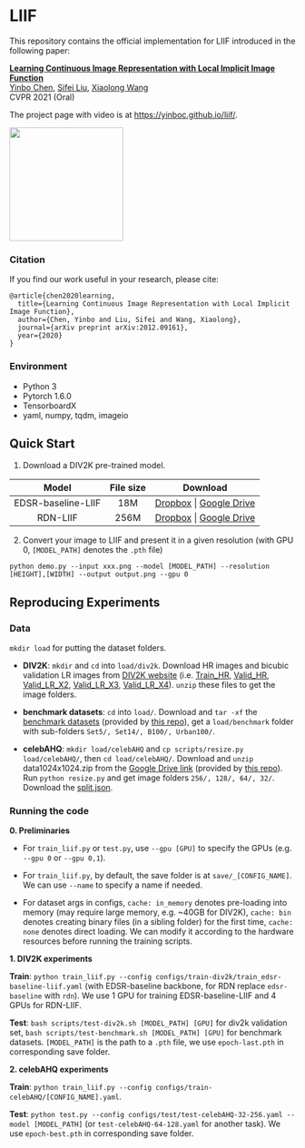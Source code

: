 # LIIF

This repository contains the official implementation for LIIF introduced in the following paper:

[**Learning Continuous Image Representation with Local Implicit Image Function**](https://arxiv.org/abs/2012.09161)
<br>
[Yinbo Chen](https://yinboc.github.io/), [Sifei Liu](https://www.sifeiliu.net/), [Xiaolong Wang](https://xiaolonw.github.io/)
<br>
CVPR 2021 (Oral)

The project page with video is at https://yinboc.github.io/liif/.

<img src="https://user-images.githubusercontent.com/10364424/102488232-b3c96080-40a6-11eb-905f-a1a21b7c6f8a.png" width="200">

### Citation

If you find our work useful in your research, please cite:

```
@article{chen2020learning,
  title={Learning Continuous Image Representation with Local Implicit Image Function},
  author={Chen, Yinbo and Liu, Sifei and Wang, Xiaolong},
  journal={arXiv preprint arXiv:2012.09161},
  year={2020}
}
```

### Environment
- Python 3
- Pytorch 1.6.0
- TensorboardX
- yaml, numpy, tqdm, imageio

## Quick Start

1. Download a DIV2K pre-trained model.

Model|File size|Download
:-:|:-:|:-:
EDSR-baseline-LIIF|18M|[Dropbox](https://www.dropbox.com/s/6f402wcn4v83w2v/edsr-baseline-liif.pth?dl=0) &#124; [Google Drive](https://drive.google.com/file/d/1wBHSrgPLOHL_QVhPAIAcDC30KSJLf67x/view?usp=sharing)
RDN-LIIF|256M|[Dropbox](https://www.dropbox.com/s/mzha6ll9kb9bwy0/rdn-liif.pth?dl=0) &#124; [Google Drive](https://drive.google.com/file/d/1xaAx6lBVVw_PJ3YVp02h3k4HuOAXcUkt/view?usp=sharing)

2. Convert your image to LIIF and present it in a given resolution (with GPU 0, `[MODEL_PATH]` denotes the `.pth` file)

```
python demo.py --input xxx.png --model [MODEL_PATH] --resolution [HEIGHT],[WIDTH] --output output.png --gpu 0
```

## Reproducing Experiments

### Data

`mkdir load` for putting the dataset folders.

- **DIV2K**: `mkdir` and `cd` into `load/div2k`. Download HR images and bicubic validation LR images from [DIV2K website](https://data.vision.ee.ethz.ch/cvl/DIV2K/) (i.e. [Train_HR](http://data.vision.ee.ethz.ch/cvl/DIV2K/DIV2K_train_HR.zip), [Valid_HR](http://data.vision.ee.ethz.ch/cvl/DIV2K/DIV2K_valid_HR.zip), [Valid_LR_X2](http://data.vision.ee.ethz.ch/cvl/DIV2K/DIV2K_valid_LR_bicubic_X2.zip), [Valid_LR_X3](http://data.vision.ee.ethz.ch/cvl/DIV2K/DIV2K_valid_LR_bicubic_X3.zip), [Valid_LR_X4](http://data.vision.ee.ethz.ch/cvl/DIV2K/DIV2K_valid_LR_bicubic_X4.zip)). `unzip` these files to get the image folders.

- **benchmark datasets**: `cd` into `load/`. Download and `tar -xf` the [benchmark datasets](https://cv.snu.ac.kr/research/EDSR/benchmark.tar) (provided by [this repo](https://github.com/thstkdgus35/EDSR-PyTorch)), get a `load/benchmark` folder with sub-folders `Set5/, Set14/, B100/, Urban100/`.

- **celebAHQ**: `mkdir load/celebAHQ` and `cp scripts/resize.py load/celebAHQ/`, then `cd load/celebAHQ/`. Download and `unzip` data1024x1024.zip from the [Google Drive link](https://drive.google.com/drive/folders/11Vz0fqHS2rXDb5pprgTjpD7S2BAJhi1P?usp=sharing) (provided by [this repo](github.com/suvojit-0x55aa/celebA-HQ-dataset-download)). Run `python resize.py` and get image folders `256/, 128/, 64/, 32/`. Download the [split.json](https://www.dropbox.com/s/2qeijojdjzvp3b9/split.json?dl=0).

### Running the code

**0. Preliminaries**

- For `train_liif.py` or `test.py`, use `--gpu [GPU]` to specify the GPUs (e.g. `--gpu 0` or `--gpu 0,1`).

- For `train_liif.py`, by default, the save folder is at `save/_[CONFIG_NAME]`. We can use `--name` to specify a name if needed.

- For dataset args in configs, `cache: in_memory` denotes pre-loading into memory (may require large memory, e.g. ~40GB for DIV2K), `cache: bin` denotes creating binary files (in a sibling folder) for the first time, `cache: none` denotes direct loading. We can modify it according to the hardware resources before running the training scripts.

**1. DIV2K experiments**

**Train**: `python train_liif.py --config configs/train-div2k/train_edsr-baseline-liif.yaml` (with EDSR-baseline backbone, for RDN replace `edsr-baseline` with `rdn`). We use 1 GPU for training EDSR-baseline-LIIF and 4 GPUs for RDN-LIIF.

**Test**: `bash scripts/test-div2k.sh [MODEL_PATH] [GPU]` for div2k validation set, `bash scripts/test-benchmark.sh [MODEL_PATH] [GPU]` for benchmark datasets. `[MODEL_PATH]` is the path to a `.pth` file, we use `epoch-last.pth` in corresponding save folder.

**2. celebAHQ experiments**

**Train**: `python train_liif.py --config configs/train-celebAHQ/[CONFIG_NAME].yaml`.

**Test**: `python test.py --config configs/test/test-celebAHQ-32-256.yaml --model [MODEL_PATH]` (or `test-celebAHQ-64-128.yaml` for another task). We use `epoch-best.pth` in corresponding save folder.
